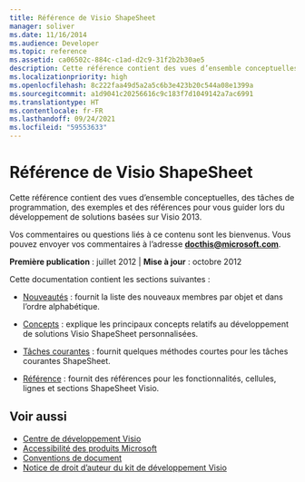 ```yaml
---
title: Référence de Visio ShapeSheet
manager: soliver
ms.date: 11/16/2014
ms.audience: Developer
ms.topic: reference
ms.assetid: ca06502c-884c-c1ad-d2c9-31f2b2b30ae5
description: Cette référence contient des vues d’ensemble conceptuelles, des tâches de programmation, des exemples et des références pour vous guider lors du développement de solutions basées sur Visio 2013.
ms.localizationpriority: high
ms.openlocfilehash: 8c222faa49d5a2a5c6b3e423b20c544a08e1399a
ms.sourcegitcommit: a1d9041c20256616c9c183f7d1049142a7ac6991
ms.translationtype: HT
ms.contentlocale: fr-FR
ms.lasthandoff: 09/24/2021
ms.locfileid: "59553633"
---
```

# <a name="visio-shapesheet-reference"></a>Référence de Visio ShapeSheet

Cette référence contient des vues d’ensemble conceptuelles, des tâches de programmation, des exemples et des références pour vous guider lors du développement de solutions basées sur Visio 2013.
  
Vos commentaires ou questions liés à ce contenu sont les bienvenus. Vous pouvez envoyer vos commentaires à l’adresse **[docthis@microsoft.com](mailto:docthis@microsoft.com)**. 
  
 **Première publication** : juillet 2012 | **Mise à jour** : octobre 2012
  
Cette documentation contient les sections suivantes :
  
- [Nouveautés](what-s-new-for-visio-shapesheet-developers.md) : fournit la liste des nouveaux membres par objet et dans l’ordre alphabétique.
    
- [Concepts](concepts-visio-shapesheet.md) : explique les principaux concepts relatifs au développement de solutions Visio ShapeSheet personnalisées.
    
- [Tâches courantes](common-tasks-visio-shapesheet.md) : fournit quelques méthodes courtes pour les tâches courantes ShapeSheet.
    
- [Référence](reference-visio-shapesheet.md) : fournit des références pour les fonctionnalités, cellules, lignes et sections ShapeSheet Visio.
    
## <a name="see-also"></a>Voir aussi

- [Centre de développement Visio](https://msdn.microsoft.com/office/aa905478.aspx)    
- [Accessibilité des produits Microsoft](https://www.microsoft.com/enable/products/default.aspx)    
- [Conventions de document](https://msdn.microsoft.com/office/aa905365.aspx)   
- [Notice de droit d’auteur du kit de développement Visio](visio-sdk-copyright-notice.md)

    

